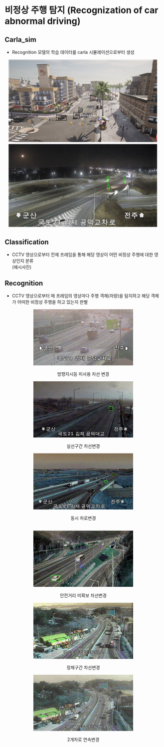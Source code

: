 # 비정상 주행 탐지 (Recognization of car abnormal driving)

## Carla_sim
- Recognition 모델의 학습 데이터를 carla 시뮬레이션으로부터 생성  

<div align="center" style="width:image width px;">
  <img  src="carla_sim/assets/sim_data.png" width=480 alt="방향지시등 불이행 차선변경">
  <img  src="carla_sim/assets/real_data.png" width=480 alt="실선구간 차선변경">
</div>


## Classification
- CCTV 영상으로부터 전체 프레임을 통해 해당 영상이 어떤 비정상 주행에 대한 영상인지 분류  
(예시사진)

## Recognition
- CCTV 영상으로부터 매 프레임의 영상마다 주행 객체(차량)을 탐지하고 해당 객체가 어떠한 비정상 주행을 하고 있는지 판별  

<div align="center" style="width:image width px;">
  <img  src="recognition\examples\방향지시등불이행차선변경.gif" width=320 alt="방향지시등 불이행 차선변경">
  <p>방향지시등 미사용 차선 변경</p>
  <img  src="recognition\examples\실선구간차선변경.gif" width=320 alt="실선구간 차선변경">
  <p>실선구간 차선변경</p>
  <img  src="recognition\examples\동시차로변경.gif" width=320 alt="동시 차로변경">
  <p>동시 차로변경</p>
</div>
<br/>

<div align="center" style="width:image width px;">
  <img  src="recognition\examples\안전거리미확보차선변경.gif" width=320 alt="안전거리 미확보 차선변경">
  <p>안전거리 미확보 차선변경</p>
  <img  src="recognition\examples\정체구간차선변경.gif" width=320 alt="정체구간 차선변경">
  <p>정체구간 차선변경</p>
  <img  src="recognition\examples\2개차로연속변경.gif" width=320 alt="2개차로 연속변경">
  <p>2개차로 연속변경</p>
</div>
<br/>
